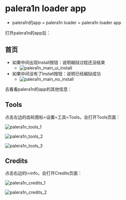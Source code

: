 # palera1n loader app

* palera1n的app = palera1n loader = palera1n loader app

打开palera1n的app后：

## 首页

* 如果中间出现Install按钮：说明越狱过程还没结束
  * ![palera1n_main_ui_install](../../../assets/img/palera1n_main_ui_install.png)
* 如果中间没有了Install按钮：说明已经越狱成功
  * ![palera1n_main_no_install](../../../assets/img/palera1n_main_no_install.png)

去看看palera1n的app的其他信息：

## Tools

点击左边的齿轮图标=设置=工具=Tools，会打开Tools页面：

![palera1n_tools_1](../../../assets/img/palera1n_tools_1.png)

![palera1n_tools_2](../../../assets/img/palera1n_tools_2.png)

![palera1n_tools_3](../../../assets/img/palera1n_tools_3.png)

## Credits

点击右边的i=info，会打开Credits页面：

![palera1n_credits_1](../../../assets/img/palera1n_credits_1.png)

![palera1n_credits_2](../../../assets/img/palera1n_credits_2.png)
